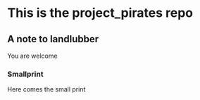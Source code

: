 # This is the project_pirates repo
## A note to landlubber
You are welcome
### Smallprint
Here comes the small print
